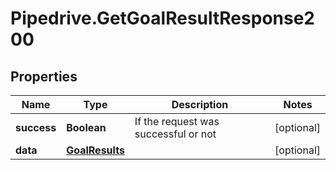 # Pipedrive.GetGoalResultResponse200

## Properties

Name | Type | Description | Notes
------------ | ------------- | ------------- | -------------
**success** | **Boolean** | If the request was successful or not | [optional] 
**data** | [**GoalResults**](GoalResults.md) |  | [optional] 


